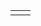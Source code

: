 
|  |  |
|--|--|
|  |  |

<!--stackedit_data:
eyJoaXN0b3J5IjpbNTYyMDgzNTMyLC0xMjU3NDU5ODQ3LDE4Mj
Y1NDU4OTcsNzI1MjM3MjcsLTIwODg3NDY2MTIsLTIyMjEzNTM1
LC0xNzU0NTUxNzQ1XX0=
-->